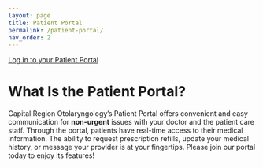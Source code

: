 ```yaml
---
layout: page
title: Patient Portal
permalink: /patient-portal/
nav_order: 2
---
```

<div class="row t30 b15">
    <div class="small-12 text-center columns">
        <a class="button large radius primary" href="{{ site.patient-portal-url }}" target="_blank">Log in to your Patient Portal</a>
    </div>
</div>

# What Is the Patient Portal?

Capital Region Otolaryngology’s Patient Portal offers convenient and easy communication for **non-urgent** issues with your doctor and the patient care staff. Through the portal, patients have real-time access to their medical information. The ability to request prescription refills, update your medical history, or message your provider is at your fingertips. Please join our portal today to enjoy its features!

